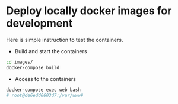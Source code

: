 # Deploy locally docker images for development

Here is simple instruction to test the containers.

- Build and start the containers
```sh
cd images/
docker-compose build
```

-  Access to the containers

```sh
docker-compose exec web bash
# root@de6edd6603d7:/var/www#
```


